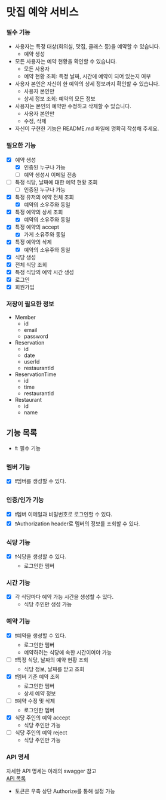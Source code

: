 # 맛집 예약 서비스


### 필수 기능
- 사용자는 특정 대상(회의실, 맛집, 클래스 등)을 예약할 수 있습니다.
  - 예약 생성
- 모든 사용자는 예약 현황을 확인할 수 있습니다.
  - 모든 사용자
  - 예약 현황 조회: 특정 날짜, 시간에 예약이 되어 있는지 여부
- 사용자 본인은 자신이 한 예약의 상세 정보까지 확인할 수 있습니다.
  - 사용자 본인만
  - 상세 정보 조회: 예약의 모든 정보
- 사용자는 본인의 예약만 수정하고 삭제할 수 있습니다.
  - 사용자 본인만
  - 수정, 삭제
- 자신이 구현한 기능은 README.md 파일에 명확히 작성해 주세요.

### 필요한 기능
- [x] 예약 생성
  - [x] 인증된 누구나 가능
  - [ ] 예약 생성시 이메일 전송
- [ ] 특정 식당, 날짜에 대한 예약 현황 조회
  - [ ] 인증된 누구나 가능
- [x] 특정 유저의 예약 전체 조회
  - [x] 예약의 소우쥬와 동일
- [x] 특정 예약의 상세 조회
  - [x] 예약의 소유주와 동일
- [x] 특정 예약의 accept
  - [x] 가게 소유주와 동일
- [x] 특정 예약의 삭제
  - [x] 예약의 소유주와 동일
- [x] 식당 생성
- [x] 전체 식당 조회
- [x] 특정 식당의 예약 시간 생성
- [x] 로그인
- [x] 회원가입

### 저장이 필요한 정보
- Member
  - id
  - email
  - password
- Reservation
  - id
  - date
  - userId
  - restaurantId
- ReservationTime
  - id
  - time
  - restaurantId
- Restaurant
  - id
  - name

## 기능 목록
- ❗️: 필수 기능

### 멤버 기능
- [x] ❗️멤버를 생성할 수 있다.

### 인증/인가 기능
- [x] ❗️멤버 이메일과 비밀번호로 로그인할 수 있다.
- [x] ❗️Authorization header로 멤버의 정보를 조회할 수 있다.

### 식당 기능
- [x] ❗️식당을 생성할 수 있다.
  - 로그인한 멤버

### 시간 기능
- [x] 각 식당마다 예약 가능 시간을 생성할 수 있다.
  - 식당 주인만 생성 가능

### 예약 기능
- [x] ❗️예약을 생성할 수 있다.
  - 로그인한 멤버
  - 예약하려는 식당에 속한 시간이여야 가능
- [ ] ❗️특정 식당, 날짜의 예약 현황 조회
  - 식당 정보, 날짜를 받고 조회
- [x] ❗️멤버 기준 예약 조회
  - 로그인한 멤버
  - 상세 예약 정보
- [ ] ❗️예약 수정 및 삭제
  - 로그인한 멤버
- [x] 식당 주인의 예약 accept
  - 식당 주인만 가능
- [ ] 식당 주인의 예약 reject
  - 식당 주인만 가능

### API 명세
자세한 API 명세는 아래의 swagger 참고   
[API 목록](http://localhost:8080/swagger-ui/index.html#/)
- 토큰은 우측 상단 Authorize를 통해 설정 가능
